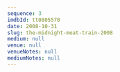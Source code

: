 ```yaml
---
sequence: 3
imdbId: tt0805570
date: 2008-10-31
slug: the-midnight-meat-train-2008
medium: null
venue: null
venueNotes: null
mediumNotes: null
---
```


